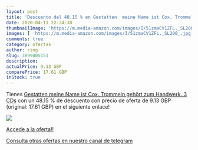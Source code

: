 ```yaml
---
layout: post
title: 'Descuento del 48.15 % en Gestatten  meine Name ist Cox. Trommeln '
date: 2020-04-11 22:34:38
thumbnailImage: 'https://m.media-amazon.com/images/I/51zmaCV1ZFL._SL200_.jpg'
images: [ 'https://m.media-amazon.com/images/I/51zmaCV1ZFL._SL200_.jpg' ]
comments: true
category: ofertas
author: ring
slug: 3899405153
description:
actualPrice: 9.13 GBP
comparePrice: 17.61 GBP
inStock: true
---
```


Tienes [Gestatten  meine Name ist Cox. Trommeln gehört zum Handwerk. 3 CDs](https://www.amazon.com/dp/3899405153/?tag=redken08-20) con un 48.15 % de descuento con precio de oferta de 9.13 GBP (original: 17.61 GBP) en el siguiente enlace!

[![](https://m.media-amazon.com/images/I/51zmaCV1ZFL._SL200_.jpg)](https://www.amazon.com/dp/3899405153/?tag=redken08-20)

[Accede a la oferta!!](https://www.amazon.com/dp/3899405153/?tag=redken08-20)

[Consulta otras ofertas en nuestro canal de telegram](https://t.me/s/ofertas25)
